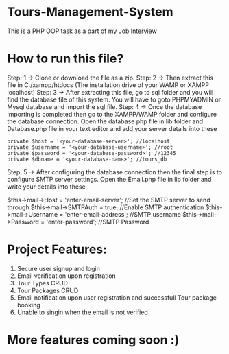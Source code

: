 # Tours-Management-System
This is a PHP OOP task as a part of my Job Interview
# How to run this file?
Step: 1 -> Clone or download the file as a zip.
Step: 2 -> Then extract this file in C:/xampp/htdocs (The installation drive of your WAMP or XAMPP localhost)
Step: 3 -> After extracting this file, go to sql folder and you will find the database file of this system. You will have to goto PHPMYADMIN or Mysql database and import the sql file.
Step: 4 -> Once the database importing is completed then go to the XAMPP/WAMP folder and configure the database connection. Open the database php file in lib folder and Database.php file in your text editor and add your server details into these
    
    private $host = '<your-database-server>'; //localhost
    private $username = '<your-database-username>'; //root
    private $password = '<your-database-password>'; //12345
    private $dbname = '<your-database-name>'; //tours_db
    
Step: 5 -> After configuring the database connection then the final step is to configure SMTP server settings. Open the Email.php file in lib folder and write your details into these

  $this->mail->Host       = 'enter-email-server';                   //Set the SMTP server to send through
  $this->mail->SMTPAuth   = true;                                   //Enable SMTP authentication
  $this->mail->Username   = 'enter-email-address';                  //SMTP username
  $this->mail->Password   = 'enter-password';                       //SMTP Password
  
  # Project Features:
  1) Secure user signup and login
  2) Email verification upon registration
  3) Tour Types CRUD
  4) Tour Packages CRUD
  5) Email notification upon user registration and successfull Tour package booking
  6) Unable to singin when the email is not verified

# More features coming soon :)
